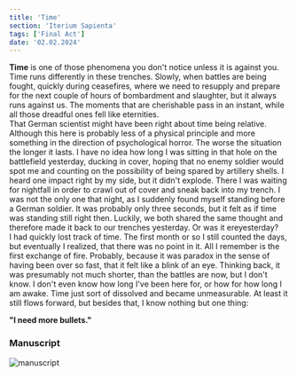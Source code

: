 ```yaml
---
title: 'Time'
section: 'Iterium Sapienta'
tags: ['Final Act']
date: '02.02.2024'
---
```


**Time** is one of those phenomena you don't notice unless it is against you. Time runs differently
in these trenches. Slowly, when battles are being fought, quickly during ceasefires, where we need to
resupply and prepare for the next couple of hours of bombardment and slaughter, but it always runs
against us. The moments that are cherishable pass in an instant, while all those dreadful ones fell like
eternities.  
That German scientist might have been right about time being relative. Although this here is
probably less of a physical principle and more something in the direction of psychological horror.
The worse the situation the longer it lasts. I have no idea how long I was sitting in that hole on
the battlefield yesterday, ducking in cover, hoping that no enemy soldier would spot me and counting
on the possibility of being spared by artillery shells. I heard one impact right by my side, but it
didn't explode. There I was waiting for nightfall in order to crawl out of cover and sneak back into
my trench. I was not the only one that night, as I suddenly found myself standing before a German
soldier. It was probably only three seconds, but it felt as if time was standing still right then.
Luckily, we both shared the same thought and therefore made it back to our trenches yesterday. Or
was it ereyesterday?  
I had quickly lost track of time. The first month or so I still counted the days, but eventually I
realized, that there was no point in it. All I remember is the first exchange of fire. Probably,
because it was paradox in the sense of having been over so fast, that it felt like a blink of an
eye. Thinking back, it was presumably not much shorter, than the battles are now, but I don't know.
I don't even know how long I've been here for, or how for how long I am awake. Time just sort of
dissolved and became unmeasurable. At least it still flows forward, but besides that, I know nothing
but one thing:

**"I need more bullets."**

### Manuscript

<div class="flex justify-center">
    <img src="\images\IteriumSapienta\Time.svg" alt="manuscript" class="rounded-xl" style="background: white" />
</div>

